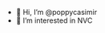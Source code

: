 - 👋 Hi, I’m @poppycasimir
- 👀 I’m interested in NVC

<!---
- 🌱 I’m currently learning ...
- 💞️ I’m looking to collaborate on ...
- 📫 How to reach me ...
- 😄 Pronouns: ...
- ⚡ Fun fact: ...


poppycasimir/poppycasimir is a ✨ special ✨ repository because its `README.md` (this file) appears on your GitHub profile.
You can click the Preview link to take a look at your changes.
--->
